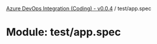 [Azure DevOps Integration (Coding) - v0.0.4](../README.md) / test/app.spec

# Module: test/app.spec
